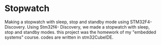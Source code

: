 # Stopwatch
 Making a stopwatch with sleep, stop and standby mode using STM32F4-Discovery. 
 Using Stm32f4- Discovery, we made a stopwatch with sleep, stop and standby modes. this project was the homework of my "embedded systems" course.
 codes are written in stm32CubeIDE.
